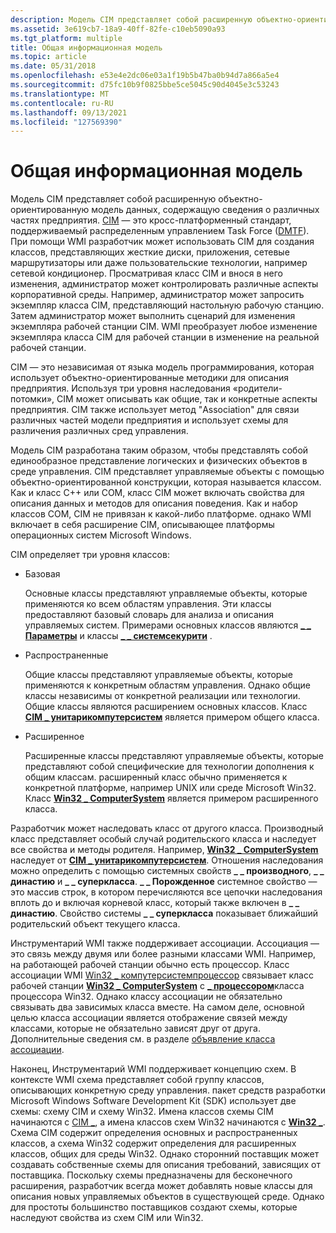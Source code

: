 ```yaml
---
description: Модель CIM представляет собой расширенную объектно-ориентированную модель данных, содержащую сведения о различных частях предприятия.
ms.assetid: 3e619cb7-18a9-40ff-82fe-c10eb5090a93
ms.tgt_platform: multiple
title: Общая информационная модель
ms.topic: article
ms.date: 05/31/2018
ms.openlocfilehash: e53e4e2dc06e03a1f19b5b47ba0b94d7a866a5e4
ms.sourcegitcommit: d75fc10b9f0825bbe5ce5045c90d4045e3c53243
ms.translationtype: MT
ms.contentlocale: ru-RU
ms.lasthandoff: 09/13/2021
ms.locfileid: "127569390"
---
```

# <a name="common-information-model"></a>Общая информационная модель

Модель CIM представляет собой расширенную объектно-ориентированную модель данных, содержащую сведения о различных частях предприятия. [CIM](https://www.dmtf.org/standards/cim) — это кросс-платформенный стандарт, поддерживаемый распределенным управлением Task Force ([DMTF](https://www.dmtf.org/)). При помощи WMI разработчик может использовать CIM для создания классов, представляющих жесткие диски, приложения, сетевые маршрутизаторы или даже пользовательские технологии, например сетевой кондиционер. Просматривая класс CIM и внося в него изменения, администратор может контролировать различные аспекты корпоративной среды. Например, администратор может запросить экземпляр класса CIM, представляющий настольную рабочую станцию. Затем администратор может выполнить сценарий для изменения экземпляра рабочей станции CIM. WMI преобразует любое изменение экземпляра класса CIM для рабочей станции в изменение на реальной рабочей станции.

CIM — это независимая от языка модель программирования, которая использует объектно-ориентированные методики для описания предприятия. Используя три уровня наследования «родители-потомки», CIM может описывать как общие, так и конкретные аспекты предприятия. CIM также использует метод "Association" для связи различных частей модели предприятия и использует схемы для различения различных сред управления.

Модель CIM разработана таким образом, чтобы представлять собой единообразное представление логических и физических объектов в среде управления. CIM представляет управляемые объекты с помощью объектно-ориентированной конструкции, которая называется классом. Как и класс C++ или COM, класс CIM может включать свойства для описания данных и методов для описания поведения. Как и набор классов COM, CIM не привязан к какой-либо платформе. однако WMI включает в себя расширение CIM, описывающее платформы операционных систем Microsoft Windows.

CIM определяет три уровня классов:

-   Базовая

    Основные классы представляют управляемые объекты, которые применяются ко всем областям управления. Эти классы предоставляют базовый словарь для анализа и описания управляемых систем. Примерами основных классов являются [**\_ \_ Параметры**](--parameters.md) и классы [**\_ \_ системсекурити**](--systemsecurity.md) .

-   Распространенные

    Общие классы представляют управляемые объекты, которые применяются к конкретным областям управления. Однако общие классы независимы от конкретной реализации или технологии. Общие классы являются расширением основных классов. Класс [**CIM \_ унитарикомпутерсистем**](/windows/desktop/CIMWin32Prov/cim-unitarycomputersystem) является примером общего класса.

-   Расширенное

    Расширенные классы представляют управляемые объекты, которые представляют собой специфические для технологии дополнения к общим классам. расширенный класс обычно применяется к конкретной платформе, например UNIX или среде Microsoft Win32. Класс [**Win32 \_ ComputerSystem**](/windows/desktop/CIMWin32Prov/win32-computersystem) является примером расширенного класса.

Разработчик может наследовать класс от другого класса. Производный класс представляет особый случай родительского класса и наследует все свойства и методы родителя. Например, [**Win32 \_ ComputerSystem**](/windows/desktop/CIMWin32Prov/win32-computersystem) наследует от [**CIM \_ унитарикомпутерсистем**](/windows/desktop/CIMWin32Prov/cim-unitarycomputersystem). Отношения наследования можно определить с помощью системных свойств **\_ \_ производного**, **\_ \_ династию** и **\_ \_ суперкласса**. **\_ \_ Порожденное** системное свойство — это массив строк, в котором перечисляются все цепочки наследования вплоть до и включая корневой класс, который также включен в **\_ \_ династию**. Свойство системы **\_ \_ суперкласса** показывает ближайший родительский объект текущего класса.

Инструментарий WMI также поддерживает ассоциации. Ассоциация — это связь между двумя или более разными классами WMI. Например, на работающей рабочей станции обычно есть процессор. Класс ассоциации WMI [Win32 \_ компутерсистемпроцессор](/windows/desktop/CIMWin32Prov/win32-computersystemprocessor) связывает класс рабочей станции [**Win32 \_ ComputerSystem**](/windows/desktop/CIMWin32Prov/win32-computersystem) с [**\_ процессором**](/windows/desktop/CIMWin32Prov/win32-processor)класса процессора Win32. Однако классу ассоциации не обязательно связывать два зависимых класса вместе. На самом деле, основной целью класса ассоциации является отображение связей между классами, которые не обязательно зависят друг от друга. Дополнительные сведения см. в разделе [объявление класса ассоциации](declaring-an-association-class.md).

Наконец, Инструментарий WMI поддерживает концепцию схем. В контексте WMI схема представляет собой группу классов, описывающих конкретную среду управления. пакет средств разработки Microsoft Windows Software Development Kit (SDK) использует две схемы: схему CIM и схему Win32. Имена классов схемы CIM начинаются с [CIM \_](cimclas.md), а имена классов схем Win32 начинаются с [**Win32 \_**](/windows/desktop/CIMWin32Prov/win32-provider). Схема CIM содержит определения основных и распространенных классов, а схема Win32 содержит определения для расширенных классов, общих для среды Win32. Однако сторонний поставщик может создавать собственные схемы для описания требований, зависящих от поставщика. Поскольку схемы предназначены для бесконечного расширения, разработчик всегда может добавлять новые классы для описания новых управляемых объектов в существующей среде. Однако для простоты большинство поставщиков создают схемы, которые наследуют свойства из схем CIM или Win32.

 

 
